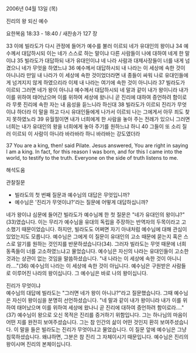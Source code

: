 2006년 04월 13일 (목)

진리의 왕 되신 예수



요한복음 18:33 - 18:40 / 새찬송가 127 장


33 이에 빌라도가 다시 관정에 들어가 예수를 불러 이르되 네가 유대인의 왕이냐 34 예수께서 대답하시되 이는 네가 스스로 하는 말이냐 다른 사람들이 나에 대하여 네게 한 말이냐 35 빌라도가 대답하되 내가 유대인이냐 네 나라 사람과 대제사장들이 너를 내게 넘겼으니 네가 무엇을 하였느냐 36 예수께서 대답하시되 내 나라는 이 세상에 속한 것이 아니니라 만일 내 나라가 이 세상에 속한 것이었더라면 내 종들이 싸워 나로 유대인들에게 넘겨지지 않게 하였으리라 이제 내 나라는 여기에 속한 것이 아니니라 37 빌라도가 이르되 그러면 네가 왕이 아니냐 예수께서 대답하시되 네 말과 같이 내가 왕이니라 내가 이를 위하여 태어났으며 이를 위하여 세상에 왔나니 곧 진리에 대하여 증언하려 함이로라 무릇 진리에 속한 자는 내 음성을 듣느니라 하신대 38 빌라도가 이르되 진리가 무엇이냐 하더라 이 말을 하고 다시 유대인들에게 나가서 이르되 나는 그에게서 아무 죄도 찾지 못하였노라 39 유월절이면 내가 너희에게 한 사람을 놓아 주는 전례가 있으니 그러면 너희는 내가 유대인의 왕을 너희에게 놓아 주기를 원하느냐 하니 40 그들이 또 소리 질러 이르되 이 사람이 아니라 바라바라 하니 바라바는 강도였더라 

37  You are a king, then! said Pilate. Jesus answered, You are right in saying I am a king. In fact, for this reason I was born, and for this I came into the world, to testify to the truth. Everyone on the side of truth listens to me.

해석도움





관찰질문

- 빌라도의 첫 번째 질문과 예수님의 대답은 무엇입니까?
- 예수님은 '진리가 무엇이냐?'라는 질문에 어떻게 대답하십니까?


네가 왕이냐 
심문에 들어간 빌라도가 예수님께 한 첫 질문은 "네가 유대인의 왕이냐?"(33)였습니다. 이는 무리가 예수님을 유대의 독립을 주장하는 반역자의 두목이라고 고소했기 때문이었습니다. 하지만, 빌라도도 어쩌면 자기 아내처럼 예수님에 대해 관심이 있었는지도 모릅니다. 예수님은 그에게 이 질문이 유대인의 고소 때문에 묻는지 혹은 스스로 알기를 원하는 것인지를 반문하셨습니다(34). 그러자 빌라도는 무엇 때문에 너희 동족들이 너를 고소하였느냐고 물었습니다. 예수님은 자신의 나라는 유대인들이 고소한 것과는 상관이 없는 것임을 말씀하셨습니다. "내 나라는 이 세상에 속한 것이 아니니라…."(36) 예수님의 나라는 이 세상에 속한 것이 아닙니다. 예수님은 구원받은 사람들로 이루어진 나라의 왕이십니다. 그 예수님은 바로 나의 왕이십니다.

진리가 무엇이냐  
예수님의 대답에 빌라도는 "그러면 네가 왕이 아니냐?"라고 질문했습니다. 그때 예수님은 자신이 왕이심을 분명히 선언하셨습니다. "네 말과 같이 내가 왕이니라 내가 이를 위하여 태어났으며 이를 위하여 세상에 왔나니 곧 진리에 대하여 증언하려 함이로라…." (37) 예수님이 왕으로 오신 목적은 진리를 증거하기 위함입니다. 그는 하나님의 마음이 어떤 지를 완전히 보여주셨습니다. 그는 참 인간의 삶이 어떤 것인지 환히 보여주셨습니다. 이 말을 들은 빌라도는 진리가 무엇이냐고 물었습니다. 이 질문 앞에 예수님은 그냥 침묵하셨습니다. 왜냐하면, 그분은 참 진리 그 자체이시기 때문입니다. 예수님은 진리의 왕이시며 진리의 본체이십니다.